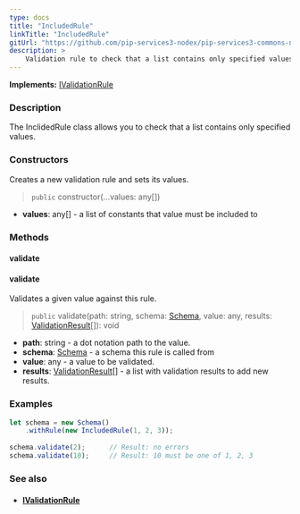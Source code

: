 ```yaml
---
type: docs
title: "IncludedRule"
linkTitle: "IncludedRule"
gitUrl: "https://github.com/pip-services3-nodex/pip-services3-commons-nodex"
description: >
    Validation rule to check that a list contains only specified values.
---
```


**Implements:** [IValidationRule](../ivalidation_rule)

### Description

The InclidedRule class allows you to check that a list contains only specified values.

### Constructors
Creates a new validation rule and sets its values.

> `public` constructor(...values: any[])

- **values**: any[] - a list of constants that value must be included to

### Methods

#### validate
#### validate
Validates a given value against this rule.

> `public` validate(path: string, schema: [Schema](../schema), value: any, results: [ValidationResult](../validation_result)[]): void

- **path**: string - a dot notation path to the value.
- **schema**: [Schema](../schema) - a schema this rule is called from
- **value**: any - a value to be validated.
- **results**: [ValidationResult](../validation_result)[] - a list with validation results to add new results.


### Examples
```typescript
let schema = new Schema()
    .withRule(new IncludedRule(1, 2, 3));
    
schema.validate(2);      // Result: no errors
schema.validate(10);     // Result: 10 must be one of 1, 2, 3
```

### See also
- #### [IValidationRule](../ivalidation_rule)
